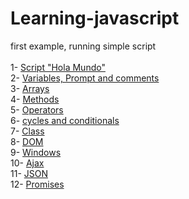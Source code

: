 # Learning-javascript
first example, running simple script
<br><br>
1-  <a href="https://github.com/lbvp10/learning-javascript/tree/01-simple_script">Script "Hola Mundo"</a>
<br>
2-  <a href="https://github.com/lbvp10/learning-javascript/tree/02-vars">Variables, Prompt  and comments</a>
<br>
3-  <a href="https://github.com/lbvp10/learning-javascript/tree/03-arrays">Arrays</a>
<br>
4-  <a href="https://github.com/lbvp10/learning-javascript/tree/04-methods">Methods</a>
<br>
5-  <a href="https://github.com/lbvp10/learning-javascript/tree/05-operators">Operators</a>
<br>
6-  <a href="https://github.com/lbvp10/learning-javascript/tree/06-Cycles_and_conditionals">cycles and conditionals</a>
<br>
7-  <a href="https://github.com/lbvp10/learning-javascript/tree/06-clas">Class</a>
<br>
8-  <a href="https://github.com/lbvp10/learning-javascript/tree/08-dom">DOM</a>
<br>
9-  <a href="https://github.com/lbvp10/learning-javascript/tree/09-windows">Windows</a>
<br>
10-  <a href="https://github.com/lbvp10/learning-javascript/tree/10-ajax">Ajax</a>
<br>
11-  <a href="https://github.com/lbvp10/learning-javascript/tree/11-json">JSON</a>
<br>
12-  <a href="https://github.com/lbvp10/learning-javascript/tree/12-promises">Promises</a>
